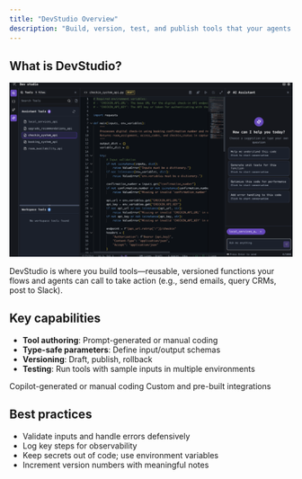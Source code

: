 ```yaml
---
title: "DevStudio Overview"
description: "Build, version, test, and publish tools that your agents can call."
---
```


## What is DevStudio?

<Frame>
  <img src="/images/Tools-overview.png" alt="Descriptive alt text" />
</Frame>

DevStudio is where you build tools—reusable, versioned functions your flows and agents can call to take action (e.g., send emails, query CRMs, post to Slack).

## Key capabilities

- **Tool authoring**: Prompt-generated or manual coding
- **Type-safe parameters**: Define input/output schemas
- **Versioning**: Draft, publish, rollback
- **Testing**: Run tools with sample inputs in multiple environments

<CardGroup cols={2}>
  <Card title="Ways to Build Tools" href="/devstudio/methods" icon="sparkles">
    Copilot-generated or manual coding
  </Card>
   <Card title="Tool Types" href="/devstudio/types" icon="wrench">
    Custom and pre-built integrations
  </Card>
</CardGroup>

## Best practices

- Validate inputs and handle errors defensively
- Log key steps for observability
- Keep secrets out of code; use environment variables
- Increment version numbers with meaningful notes